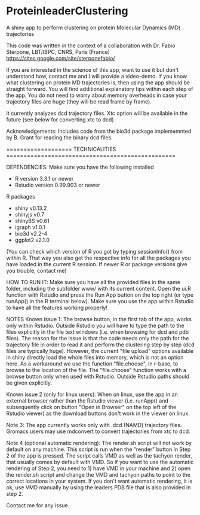 # ProteinleaderClustering
A shiny app to perform clustering on protein Molecular Dynamics (MD) trajectories 

This code was written in the context of a collaboration with Dr. Fabio Sterpone, LBT/IBPC, CNRS, Paris (France) 
https://sites.google.com/site/sterponefabio/

If you are interested in the science of this app, want to use it but don't understand how, contact me and I will provide a video-demo. If you know what clustering on protein MD trajectories is, then using the app should be straight forward. You will find additional explanatory tips within each step of the app. You do not need to worry about memory overheads in case your trajectory files are huge (they will be read frame by frame).

It currently analyzes dcd trajectory files. Xtc option will be available in the future (see below for converting xtc to dcd)

Acknowledgements:
Includes code from the bio3d package implememnted by B. Grant for reading the binary dcd files.

=================== TECHNICALITIES =================================================

DEPENDENCIES:
Make sure you have the following installed

- R version 3.3.1 or newer 
- Rstudio version 0.99.903 or newer

R packages
- shiny v0.13.2
- shinyjs v0.7  
- shinyBS v0.61   
- igraph v1.0.1 
- bio3d v2.2-4
- ggplot2 v2.1.0 

(You can check which version of R you got by typing sessionInfo() from within R. That way you also get the respective info for all the packages you have loaded in the current R session. If newer R or package versions give you trouble, contact me)

HOW TO RUN IT:
Make sure you have all the provided files in the same folder, including the subfolder www/ with its current content. Open the ui.R function with Rstudio and press the Run App button on the top right (or type runApp() in the R terminal below). Make sure you use the app within Rstudio to have all the features working properly!

NOTES
Known issue 1: The browse button, in the first tab of the app, works only within Rstudio. Outside Rstudio you will have to type the path to the files explicitly in the file text windows (i.e. when browsing for dcd and pdb files). The reason for the issue is that the code needs only the path for the trajectory file in order to read it and perform the clustering step by step (dcd files are typically huge). However, the current "file upload" options available in shiny directly load the whole files into memory, which is not an option here. As a workaround we use the function "file.choose", in r-base, to browse to the location of the file. The "file.choose" function works with a browse button only when used with Rstudio. Outside Rstudio paths should be given explicitly.  

Known issue 2 (only for linux users): When on linux, use the app in an external browser rather than the Rstudio viewer (i.e. runApp() and subsequently click on button "Open in Browser" on the top left of the Rstudio viewer) as the download buttons don't work in the viewer on linux. 

Note 3: The app currently works only with .dcd (NAMD) trajectory files. Gromacs users may use mdconvert to convert trajectories from xtc to dcd.

Note 4 (optional automatic rendering): The render.sh script will not work by default on any machine. This script is run when the "render" button in Step 2 of the app is pressed. The script calls VMD as well as the tachyon render, that usually comes by default with VMD. So if you want to use the automatic rendering of Step 2, you need to 1) have VMD in your machine and 2) open the render.sh script and change the VMD and tachyon paths to point to the correct locations in your system. If you don't want automatic rendering, it is ok, use VMD manually by using the leaders PDB file that is also provided in step 2.

Contact me for any issue.

